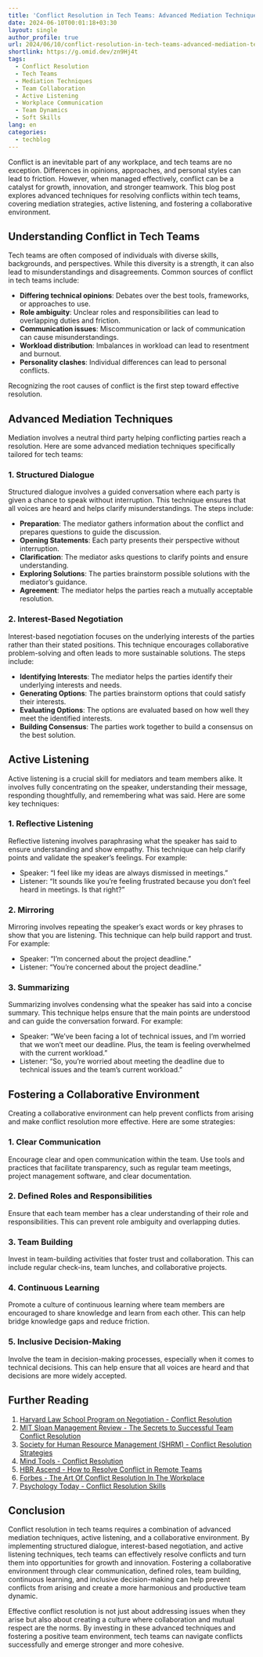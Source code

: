 ```yaml
---
title: 'Conflict Resolution in Tech Teams: Advanced Mediation Techniques'
date: 2024-06-10T00:01:18+03:30
layout: single
author_profile: true
url: 2024/06/10/conflict-resolution-in-tech-teams-advanced-mediation-techniques/
shortlink: https://g.omid.dev/zn9Hj4t
tags:
  - Conflict Resolution
  - Tech Teams
  - Mediation Techniques
  - Team Collaboration
  - Active Listening
  - Workplace Communication
  - Team Dynamics
  - Soft Skills
lang: en
categories: 
  - techblog
---
```

Conflict is an inevitable part of any workplace, and tech teams are no exception. Differences in opinions, approaches, and personal styles can lead to friction. However, when managed effectively, conflict can be a catalyst for growth, innovation, and stronger teamwork. This blog post explores advanced techniques for resolving conflicts within tech teams, covering mediation strategies, active listening, and fostering a collaborative environment.

## Understanding Conflict in Tech Teams

Tech teams are often composed of individuals with diverse skills, backgrounds, and perspectives. While this diversity is a strength, it can also lead to misunderstandings and disagreements. Common sources of conflict in tech teams include:

- **Differing technical opinions**: Debates over the best tools, frameworks, or approaches to use.
- **Role ambiguity**: Unclear roles and responsibilities can lead to overlapping duties and friction.
- **Communication issues**: Miscommunication or lack of communication can cause misunderstandings.
- **Workload distribution**: Imbalances in workload can lead to resentment and burnout.
- **Personality clashes**: Individual differences can lead to personal conflicts.

Recognizing the root causes of conflict is the first step toward effective resolution.

## Advanced Mediation Techniques

Mediation involves a neutral third party helping conflicting parties reach a resolution. Here are some advanced mediation techniques specifically tailored for tech teams:

### 1. **Structured Dialogue**

Structured dialogue involves a guided conversation where each party is given a chance to speak without interruption. This technique ensures that all voices are heard and helps clarify misunderstandings. The steps include:

- **Preparation**: The mediator gathers information about the conflict and prepares questions to guide the discussion.
- **Opening Statements**: Each party presents their perspective without interruption.
- **Clarification**: The mediator asks questions to clarify points and ensure understanding.
- **Exploring Solutions**: The parties brainstorm possible solutions with the mediator’s guidance.
- **Agreement**: The mediator helps the parties reach a mutually acceptable resolution.

### 2. **Interest-Based Negotiation**

Interest-based negotiation focuses on the underlying interests of the parties rather than their stated positions. This technique encourages collaborative problem-solving and often leads to more sustainable solutions. The steps include:

- **Identifying Interests**: The mediator helps the parties identify their underlying interests and needs.
- **Generating Options**: The parties brainstorm options that could satisfy their interests.
- **Evaluating Options**: The options are evaluated based on how well they meet the identified interests.
- **Building Consensus**: The parties work together to build a consensus on the best solution.

## Active Listening

Active listening is a crucial skill for mediators and team members alike. It involves fully concentrating on the speaker, understanding their message, responding thoughtfully, and remembering what was said. Here are some key techniques:

### 1. **Reflective Listening**

Reflective listening involves paraphrasing what the speaker has said to ensure understanding and show empathy. This technique can help clarify points and validate the speaker’s feelings. For example:

- Speaker: “I feel like my ideas are always dismissed in meetings.”
- Listener: “It sounds like you’re feeling frustrated because you don’t feel heard in meetings. Is that right?”

### 2. **Mirroring**

Mirroring involves repeating the speaker’s exact words or key phrases to show that you are listening. This technique can help build rapport and trust. For example:

- Speaker: “I’m concerned about the project deadline.”
- Listener: “You’re concerned about the project deadline.”

### 3. **Summarizing**

Summarizing involves condensing what the speaker has said into a concise summary. This technique helps ensure that the main points are understood and can guide the conversation forward. For example:

- Speaker: “We’ve been facing a lot of technical issues, and I’m worried that we won’t meet our deadline. Plus, the team is feeling overwhelmed with the current workload.”
- Listener: “So, you’re worried about meeting the deadline due to technical issues and the team’s current workload.”

## Fostering a Collaborative Environment

Creating a collaborative environment can help prevent conflicts from arising and make conflict resolution more effective. Here are some strategies:

### 1. **Clear Communication**

Encourage clear and open communication within the team. Use tools and practices that facilitate transparency, such as regular team meetings, project management software, and clear documentation.

### 2. **Defined Roles and Responsibilities**

Ensure that each team member has a clear understanding of their role and responsibilities. This can prevent role ambiguity and overlapping duties.

### 3. **Team Building**

Invest in team-building activities that foster trust and collaboration. This can include regular check-ins, team lunches, and collaborative projects.

### 4. **Continuous Learning**

Promote a culture of continuous learning where team members are encouraged to share knowledge and learn from each other. This can help bridge knowledge gaps and reduce friction.

### 5. **Inclusive Decision-Making**

Involve the team in decision-making processes, especially when it comes to technical decisions. This can help ensure that all voices are heard and that decisions are more widely accepted.

## Further Reading

1. [Harvard Law School Program on Negotiation - Conflict Resolution](https://www.pon.harvard.edu/daily/conflict-resolution/)
2. [MIT Sloan Management Review - The Secrets to Successful Team Conflict Resolution](https://sloanreview.mit.edu/article/the-secrets-to-successful-team-conflict-resolution/)
3. [Society for Human Resource Management (SHRM) - Conflict Resolution Strategies](https://www.shrm.org/resourcesandtools/tools-and-samples/toolkits/pages/managingworkplaceconflict.aspx)
4. [Mind Tools - Conflict Resolution](https://www.mindtools.com/pages/article/newLDR_81.htm)
5. [HBR Ascend - How to Resolve Conflict in Remote Teams](https://hbrascend.org/topics/how-to-resolve-conflict-in-remote-teams/)
6. [Forbes - The Art Of Conflict Resolution In The Workplace](https://www.forbes.com/sites/forbeshumanresourcescouncil/2020/06/26/the-art-of-conflict-resolution-in-the-workplace/)
7. [Psychology Today - Conflict Resolution Skills](https://www.psychologytoday.com/us/basics/conflict-resolution)

## Conclusion

Conflict resolution in tech teams requires a combination of advanced mediation techniques, active listening, and a collaborative environment. By implementing structured dialogue, interest-based negotiation, and active listening techniques, tech teams can effectively resolve conflicts and turn them into opportunities for growth and innovation. Fostering a collaborative environment through clear communication, defined roles, team building, continuous learning, and inclusive decision-making can help prevent conflicts from arising and create a more harmonious and productive team dynamic.

Effective conflict resolution is not just about addressing issues when they arise but also about creating a culture where collaboration and mutual respect are the norms. By investing in these advanced techniques and fostering a positive team environment, tech teams can navigate conflicts successfully and emerge stronger and more cohesive.
